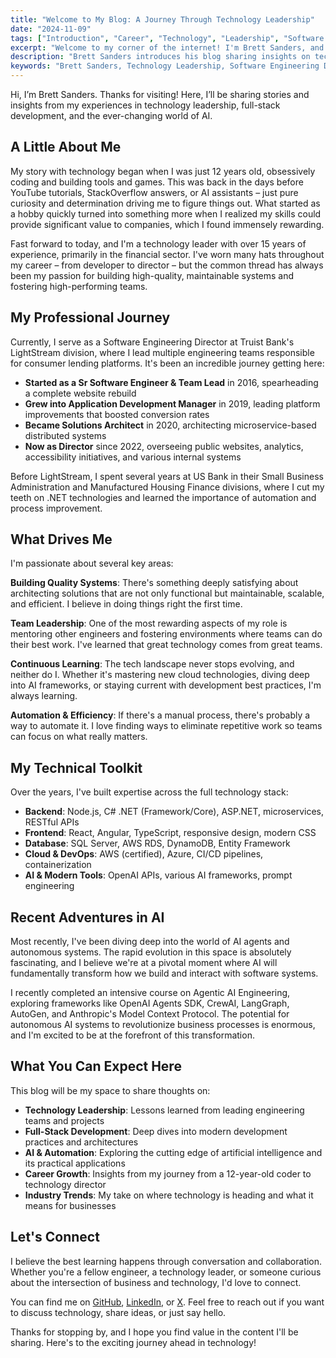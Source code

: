 ```yaml
---
title: "Welcome to My Blog: A Journey Through Technology Leadership"
date: "2024-11-09"
tags: ["Introduction", "Career", "Technology", "Leadership", "Software Engineering", "Full Stack Development", "AI", "Truist Bank"]
excerpt: "Welcome to my corner of the internet! I'm Brett Sanders, and I'm excited to share my journey through technology leadership, full-stack development, and the evolving world of AI."
description: "Brett Sanders introduces his blog sharing insights on technology leadership, career growth from developer to director, and the latest in AI engineering and software development."
keywords: "Brett Sanders, Technology Leadership, Software Engineering Director, Full Stack Developer, Career Journey, AI Engineering, Blog Introduction"
---
```


Hi, I’m Brett Sanders. Thanks for visiting! Here, I’ll be sharing stories and insights from my experiences in technology leadership, full-stack development, and the ever-changing world of AI.

## A Little About Me

My story with technology began when I was just 12 years old, obsessively coding and building tools and games. This was back in the days before YouTube tutorials, StackOverflow answers, or AI assistants – just pure curiosity and determination driving me to figure things out. What started as a hobby quickly turned into something more when I realized my skills could provide significant value to companies, which I found immensely rewarding.

Fast forward to today, and I'm a technology leader with over 15 years of experience, primarily in the financial sector. I've worn many hats throughout my career – from developer to director – but the common thread has always been my passion for building high-quality, maintainable systems and fostering high-performing teams.

## My Professional Journey

Currently, I serve as a Software Engineering Director at Truist Bank's LightStream division, where I lead multiple engineering teams responsible for consumer lending platforms. It's been an incredible journey getting here:

- **Started as a Sr Software Engineer & Team Lead** in 2016, spearheading a complete website rebuild
- **Grew into Application Development Manager** in 2019, leading platform improvements that boosted conversion rates
- **Became Solutions Architect** in 2020, architecting microservice-based distributed systems
- **Now as Director** since 2022, overseeing public websites, analytics, accessibility initiatives, and various internal systems

Before LightStream, I spent several years at US Bank in their Small Business Administration and Manufactured Housing Finance divisions, where I cut my teeth on .NET technologies and learned the importance of automation and process improvement.

## What Drives Me

I'm passionate about several key areas:

**Building Quality Systems**: There's something deeply satisfying about architecting solutions that are not only functional but maintainable, scalable, and efficient. I believe in doing things right the first time.

**Team Leadership**: One of the most rewarding aspects of my role is mentoring other engineers and fostering environments where teams can do their best work. I've learned that great technology comes from great teams.

**Continuous Learning**: The tech landscape never stops evolving, and neither do I. Whether it's mastering new cloud technologies, diving deep into AI frameworks, or staying current with development best practices, I'm always learning.

**Automation & Efficiency**: If there's a manual process, there's probably a way to automate it. I love finding ways to eliminate repetitive work so teams can focus on what really matters.

## My Technical Toolkit

Over the years, I've built expertise across the full technology stack:

- **Backend**: Node.js, C# .NET (Framework/Core), ASP.NET, microservices, RESTful APIs
- **Frontend**: React, Angular, TypeScript, responsive design, modern CSS
- **Database**: SQL Server, AWS RDS, DynamoDB, Entity Framework
- **Cloud & DevOps**: AWS (certified), Azure, CI/CD pipelines, containerization
- **AI & Modern Tools**: OpenAI APIs, various AI frameworks, prompt engineering

## Recent Adventures in AI

Most recently, I've been diving deep into the world of AI agents and autonomous systems. The rapid evolution in this space is absolutely fascinating, and I believe we're at a pivotal moment where AI will fundamentally transform how we build and interact with software systems.

I recently completed an intensive course on Agentic AI Engineering, exploring frameworks like OpenAI Agents SDK, CrewAI, LangGraph, AutoGen, and Anthropic's Model Context Protocol. The potential for autonomous AI systems to revolutionize business processes is enormous, and I'm excited to be at the forefront of this transformation.

## What You Can Expect Here

This blog will be my space to share thoughts on:

- **Technology Leadership**: Lessons learned from leading engineering teams and projects
- **Full-Stack Development**: Deep dives into modern development practices and architectures
- **AI & Automation**: Exploring the cutting edge of artificial intelligence and its practical applications
- **Career Growth**: Insights from my journey from a 12-year-old coder to technology director
- **Industry Trends**: My take on where technology is heading and what it means for businesses

## Let's Connect

I believe the best learning happens through conversation and collaboration. Whether you're a fellow engineer, a technology leader, or someone curious about the intersection of business and technology, I'd love to connect.

You can find me on [GitHub](https://github.com/DontFretBrett), [LinkedIn](https://www.linkedin.com/in/imbrett/), or [X](https://x.com/WontFretBrett). Feel free to reach out if you want to discuss technology, share ideas, or just say hello.

Thanks for stopping by, and I hope you find value in the content I'll be sharing. Here's to the exciting journey ahead in technology!